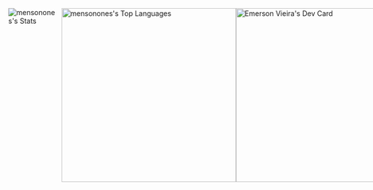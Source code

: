 <div style="display: flex; justify-content: space-between; align-items: center;">
    <div style="display: flex;">
        <img src="https://github-readme-stats.vercel.app/api?username=mensonones&theme=vue-dark&show_icons=true&hide_border=true&count_private=true" alt="mensonones's Stats" style="margin-right: 10px;">
        <img src="https://github-readme-stats.vercel.app/api/top-langs/?username=mensonones&theme=vue-dark&show_icons=true&hide_border=true&layout=compact" alt="mensonones's Top Languages" width="350">
    </div>
     <div style="display: flex;">
         <img src="https://api.daily.dev/devcards/v2/fwCVa8N9bQSG1YbeLV2lO.png?r=7dc" width="350" alt="Emerson Vieira's Dev Card"/>
     </div>
</div>
